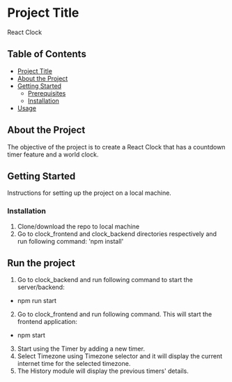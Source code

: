 # Project Title

React Clock

## Table of Contents

- [Project Title](#project-title)
- [About the Project](#about-the-project)
- [Getting Started](#getting-started)
  - [Prerequisites](#prerequisites)
  - [Installation](#installation)
- [Usage](#usage)

## About the Project

The objective of the project is to create a React Clock that has a countdown timer feature and a world clock.

## Getting Started

Instructions for setting up the project on a local machine.

### Installation

1. Clone/download the repo to local machine
2. Go to clock_frontend and clock_backend directories respectively and run following command: 'npm install'

## Run the project

1. Go to clock_backend and run following command to start the server/backend:
  - npm run start
2. Go to clock_frontend and run following command. This will start the frontend application:
  - npm start
3. Start using the Timer by adding a new timer.
4. Select Timezone using Timezone selector and it will display the current internet time for the selected timezone.
4. The History module will display the previous timers' details.
